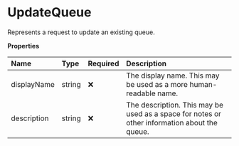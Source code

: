 # UpdateQueue

Represents a request to update an existing queue.

**Properties**

| Name        | Type   | Required | Description                                                                                  |
| :---------- | :----- | :------- | :------------------------------------------------------------------------------------------- |
| displayName | string | ❌       | The display name. This may be used as a more human-readable name.                            |
| description | string | ❌       | The description. This may be used as a space for notes or other information about the queue. |

